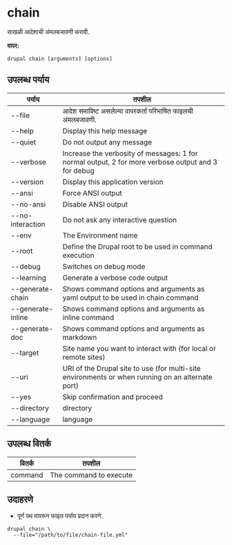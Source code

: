 # chain
साखळी आदेशाची अंमलबजावणी करावी.

**वापर:**
```
drupal chain [arguments] [options]
```

## उपलब्ध पर्याय
पर्याय | तपशील
-------|-------------
--file | आदेश समाविष्ट असलेल्या वापरकर्ता परिभाषित फाइलची अंमलबजावणी.
--help | Display this help message
--quiet | Do not output any message
--verbose | Increase the verbosity of messages: 1 for normal output, 2 for more verbose output and 3 for debug
--version | Display this application version
--ansi | Force ANSI output
--no-ansi | Disable ANSI output
--no-interaction | Do not ask any interactive question
--env | The Environment name
--root | Define the Drupal root to be used in command execution
--debug | Switches on debug mode
--learning | Generate a verbose code output
--generate-chain | Shows command options and arguments as yaml output to be used in chain command
--generate-inline | Shows command options and arguments as inline command
--generate-doc | Shows command options and arguments as markdown
--target | Site name you want to interact with (for local or remote sites)
--uri | URI of the Drupal site to use (for multi-site environments or when running on an alternate port)
--yes | Skip confirmation and proceed
--directory | directory
--language | language

## उपलब्ध वितर्क
वितर्क | तपशील
---------|-------------
command | The command to execute

## उदाहरणे
* पूर्ण पथ वापरून फाइल पर्याय प्रदान करणे.
```
drupal chain \
  --file="/path/to/file/chain-file.yml"
```
